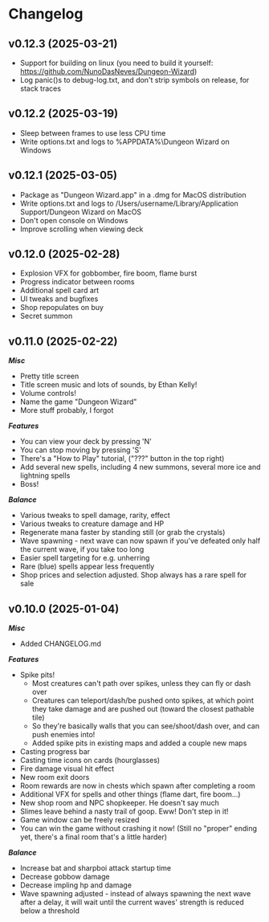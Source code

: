 # Changelog

## v0.12.3 (2025-03-21)

- Support for building on linux (you need to build it yourself: https://github.com/NunoDasNeves/Dungeon-Wizard)
- Log panic()s to debug-log.txt, and don't strip symbols on release, for stack traces

## v0.12.2 (2025-03-19)

- Sleep between frames to use less CPU time
- Write options.txt and logs to %APPDATA%\Dungeon Wizard on Windows

## v0.12.1 (2025-03-05)

- Package as "Dungeon Wizard.app" in a .dmg for MacOS distribution
- Write options.txt and logs to /Users/username/Library/Application Support/Dungeon Wizard on MacOS
- Don't open console on Windows
- Improve scrolling when viewing deck

## v0.12.0 (2025-02-28)

- Explosion VFX for gobbomber, fire boom, flame burst
- Progress indicator between rooms
- Additional spell card art
- UI tweaks and bugfixes
- Shop repopulates on buy
- Secret summon

## v0.11.0 (2025-02-22)

***Misc***
- Pretty title screen
- Title screen music and lots of sounds, by Ethan Kelly!
- Volume controls!
- Name the game "Dungeon Wizard"
- More stuff probably, I forgot

***Features***
- You can view your deck by pressing 'N'
- You can stop moving by pressing 'S'
- There's a "How to Play" tutorial, ("???" button in the top right)
- Add several new spells, including 4 new summons, several more ice and lightning spells
- Boss!

***Balance***
- Various tweaks to spell damage, rarity, effect
- Various tweaks to creature damage and HP
- Regenerate mana faster by standing still (or grab the crystals)
- Wave spawning - next wave can now spawn if you've defeated only half the current wave, if you take too long
- Easier spell targeting for e.g. unherring
- Rare (blue) spells appear less frequently
- Shop prices and selection adjusted. Shop always has a rare spell for sale

## v0.10.0 (2025-01-04)

***Misc***
- Added CHANGELOG.md

***Features***
- Spike pits!
    - Most creatures can't path over spikes, unless they can fly or dash over
    - Creatures can teleport/dash/be pushed onto spikes, at which point they take damage and are pushed out (toward the closest pathable tile)
    - So they're basically walls that you can see/shoot/dash over, and can push enemies into!
    - Added spike pits in existing maps and added a couple new maps
- Casting progress bar
- Casting time icons on cards (hourglasses)
- Fire damage visual hit effect
- New room exit doors
- Room rewards are now in chests which spawn after completing a room
- Additional VFX for spells and other things (flame dart, fire boom...)
- New shop room and NPC shopkeeper. He doesn't say much
- Slimes leave behind a nasty trail of goop. Eww! Don't step in it!
- Game window can be freely resized
- You can win the game without crashing it now! (Still no "proper" ending yet, there's a final room that's a little harder)

***Balance***
- Increase bat and sharpboi attack startup time
- Decrease gobbow damage
- Decrease impling hp and damage
- Wave spawning adjusted - instead of always spawning the next wave after a delay, it will wait until the current waves' strength is reduced below a threshold

